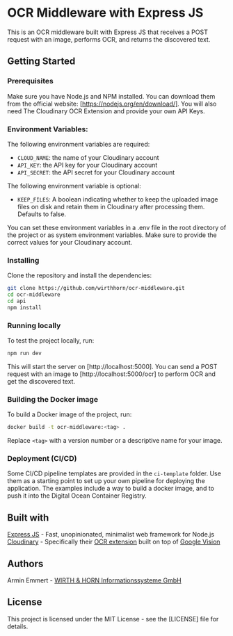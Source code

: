 # OCR Middleware with Express JS
This is an OCR middleware built with Express JS that receives a POST request with an image, performs OCR, and returns the discovered text.

## Getting Started
### Prerequisites
Make sure you have Node.js and NPM installed. You can download them from the official website: [https://nodejs.org/en/download/].
You will also need The Cloudinary OCR Extension and provide your own API Keys.

### Environment Variables:

The following environment variables are required:
- `CLOUD_NAME`: the name of your Cloudinary account
- `API_KEY`: the API key for your Cloudinary account
- `API_SECRET`: the API secret for your Cloudinary account

The following environment variable is optional:
- `KEEP_FILES`: A boolean indicating whether to keep the uploaded image files on disk and retain them in Cloudinary after processing them. Defaults to false.

You can set these environment variables in a .env file in the root directory of the project or as system environment variables. Make sure to provide the correct values for your Cloudinary account.
### Installing
Clone the repository and install the dependencies:

```sh
git clone https://github.com/wirthhorn/ocr-middleware.git
cd ocr-middleware
cd api
npm install
```

### Running locally
To test the project locally, run:

```sh
npm run dev
```
This will start the server on [http://localhost:5000]. You can send a POST request with an image to [http://localhost:5000/ocr] to perform OCR and get the discovered text.

### Building the Docker image
To build a Docker image of the project, run:

```sh
docker build -t ocr-middleware:<tag> .
```
Replace `<tag>` with a version number or a descriptive name for your image.

### Deployment (CI/CD)
Some CI/CD pipeline templates are provided in the `ci-template` folder. Use them as a starting point to set up your own pipeline for deploying the application. The examples include a way to build a docker image, and to push it into the Digital Ocean Container Registry.

## Built with
[Express JS](https://expressjs.com/) - Fast, unopinionated, minimalist web framework for Node.js
[Cloudinary](https://cloudinary.com/) - Specifically their [OCR extension](https://cloudinary.com/documentation/ocr_text_detection_and_extraction_addon) built on top of [Google Vision](https://cloud.google.com/vision/docs/ocr)

## Authors
Armin Emmert - [WIRTH & HORN Informationssysteme GmbH](https://www.wirth-horn.de/)

## License
This project is licensed under the MIT License - see the [LICENSE] file for details.